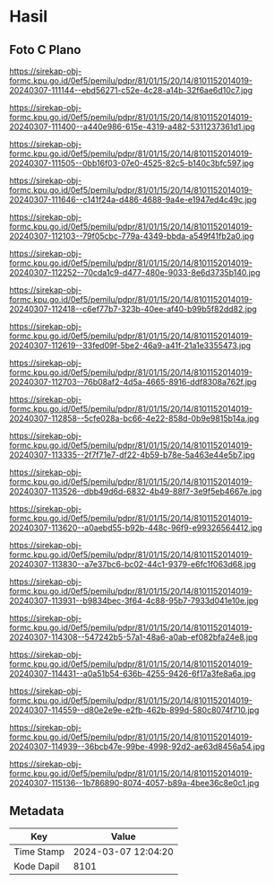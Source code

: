# Hasil

## Foto C Plano

https://sirekap-obj-formc.kpu.go.id/0ef5/pemilu/pdpr/81/01/15/20/14/8101152014019-20240307-111144--ebd56271-c52e-4c28-a14b-32f6ae6d10c7.jpg

https://sirekap-obj-formc.kpu.go.id/0ef5/pemilu/pdpr/81/01/15/20/14/8101152014019-20240307-111400--a440e986-615e-4319-a482-5311237361d1.jpg

https://sirekap-obj-formc.kpu.go.id/0ef5/pemilu/pdpr/81/01/15/20/14/8101152014019-20240307-111505--0bb16f03-07e0-4525-82c5-b140c3bfc597.jpg

https://sirekap-obj-formc.kpu.go.id/0ef5/pemilu/pdpr/81/01/15/20/14/8101152014019-20240307-111646--c141f24a-d486-4688-9a4e-e1947ed4c49c.jpg

https://sirekap-obj-formc.kpu.go.id/0ef5/pemilu/pdpr/81/01/15/20/14/8101152014019-20240307-112103--79f05cbc-779a-4349-bbda-a549f41fb2a0.jpg

https://sirekap-obj-formc.kpu.go.id/0ef5/pemilu/pdpr/81/01/15/20/14/8101152014019-20240307-112252--70cda1c9-d477-480e-9033-8e6d3735b140.jpg

https://sirekap-obj-formc.kpu.go.id/0ef5/pemilu/pdpr/81/01/15/20/14/8101152014019-20240307-112418--c6ef77b7-323b-40ee-af40-b99b5f82dd82.jpg

https://sirekap-obj-formc.kpu.go.id/0ef5/pemilu/pdpr/81/01/15/20/14/8101152014019-20240307-112619--33fed09f-5be2-46a9-a41f-21a1e3355473.jpg

https://sirekap-obj-formc.kpu.go.id/0ef5/pemilu/pdpr/81/01/15/20/14/8101152014019-20240307-112703--76b08af2-4d5a-4665-8916-ddf8308a762f.jpg

https://sirekap-obj-formc.kpu.go.id/0ef5/pemilu/pdpr/81/01/15/20/14/8101152014019-20240307-112858--5cfe028a-bc66-4e22-858d-0b9e9815b14a.jpg

https://sirekap-obj-formc.kpu.go.id/0ef5/pemilu/pdpr/81/01/15/20/14/8101152014019-20240307-113335--2f7f71e7-df22-4b59-b78e-5a463e44e5b7.jpg

https://sirekap-obj-formc.kpu.go.id/0ef5/pemilu/pdpr/81/01/15/20/14/8101152014019-20240307-113526--dbb49d6d-6832-4b49-88f7-3e9f5eb4667e.jpg

https://sirekap-obj-formc.kpu.go.id/0ef5/pemilu/pdpr/81/01/15/20/14/8101152014019-20240307-113620--a0aebd55-b92b-448c-96f9-e99326564412.jpg

https://sirekap-obj-formc.kpu.go.id/0ef5/pemilu/pdpr/81/01/15/20/14/8101152014019-20240307-113830--a7e37bc6-bc02-44c1-9379-e6fc1f063d68.jpg

https://sirekap-obj-formc.kpu.go.id/0ef5/pemilu/pdpr/81/01/15/20/14/8101152014019-20240307-113931--b9834bec-3f64-4c88-95b7-7933d041e10e.jpg

https://sirekap-obj-formc.kpu.go.id/0ef5/pemilu/pdpr/81/01/15/20/14/8101152014019-20240307-114308--547242b5-57a1-48a6-a0ab-ef082bfa24e8.jpg

https://sirekap-obj-formc.kpu.go.id/0ef5/pemilu/pdpr/81/01/15/20/14/8101152014019-20240307-114431--a0a51b54-636b-4255-9426-6f17a3fe8a6a.jpg

https://sirekap-obj-formc.kpu.go.id/0ef5/pemilu/pdpr/81/01/15/20/14/8101152014019-20240307-114559--d80e2e9e-e2fb-462b-899d-580c8074f710.jpg

https://sirekap-obj-formc.kpu.go.id/0ef5/pemilu/pdpr/81/01/15/20/14/8101152014019-20240307-114939--36bcb47e-99be-4998-92d2-ae63d8456a54.jpg

https://sirekap-obj-formc.kpu.go.id/0ef5/pemilu/pdpr/81/01/15/20/14/8101152014019-20240307-115136--1b786890-8074-4057-b89a-4bee36c8e0c1.jpg


## Metadata

| Key        | Value               |
| ---------- | ------------------- |
| Time Stamp | 2024-03-07 12:04:20 |
| Kode Dapil | 8101                |



